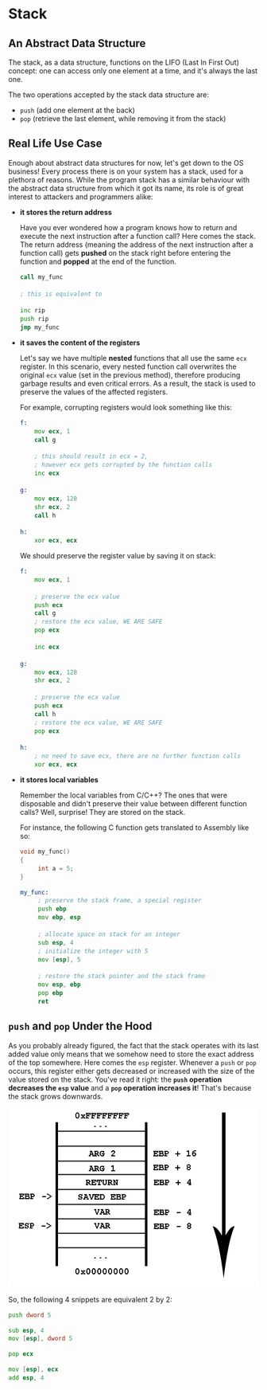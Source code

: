 # Stack

## An Abstract Data Structure

The stack, as a data structure, functions on the LIFO (Last In First Out) concept: one can access only one element at a time, and it's always the last one.

The two operations accepted by the stack data structure are:

- `push` (add one element at the back)
- `pop` (retrieve the last element, while removing it from the stack)

## Real Life Use Case

Enough about abstract data structures for now, let's get down to the OS business!
Every process there is on your system has a stack, used for a plethora of reasons.
While the program stack has a similar behaviour with the abstract data structure from which it got its name, its role is of great interest to attackers and programmers alike:

- **it stores the return address**

   Have you ever wondered how a program knows how to return and execute the next instruction after a function call?
   Here comes the stack.
   The return address (meaning the address of the next instruction after a function call) gets **pushed** on the stack right before entering the function and **popped** at the end of the function.

   ```asm
   call my_func

   ; this is equivalent to

   inc rip
   push rip
   jmp my_func
   ```

- **it saves the content of the registers**

   Let's say we have multiple **nested** functions that all use the same `ecx` register.
   In this scenario, every nested function call overwrites the original `ecx` value (set in the previous method), therefore producing garbage results and even critical errors.
   As a result, the stack is used to preserve the values of the affected registers.

   For example, corrupting registers would look something like this:

   ```asm
   f:
       mov ecx, 1
       call g

       ; this should result in ecx = 2,
       ; however ecx gets corrupted by the function calls
       inc ecx

   g:
       mov ecx, 128
       shr ecx, 2
       call h

   h:
       xor ecx, ecx
   ```

   We should preserve the register value by saving it on stack:

   ```asm
   f:
       mov ecx, 1

       ; preserve the ecx value
       push ecx
       call g
       ; restore the ecx value, WE ARE SAFE
       pop ecx

       inc ecx

   g:
       mov ecx, 128
       shr ecx, 2

       ; preserve the ecx value
       push ecx
       call h
       ; restore the ecx value, WE ARE SAFE
       pop ecx

   h:
       ; no need to save ecx, there are no further function calls
       xor ecx, ecx
   ```

- **it stores local variables**

   Remember the local variables from C/C++?
   The ones that were disposable and didn't preserve their value between different function calls?
   Well, surprise!
   They are stored on the stack.

   For instance, the following C function gets translated to Assembly like so:

   ```C
   void my_func()
   {
        int a = 5;
   }
   ```

   ```asm
   my_func:
        ; preserve the stack frame, a special register
        push ebp
        mov ebp, esp

        ; allocate space on stack for an integer
        sub esp, 4
        ; initialize the integer with 5
        mov [esp], 5

        ; restore the stack pointer and the stack frame
        mov esp, ebp
        pop ebp
        ret
   ```

## `push` and `pop` Under the Hood

As you probably already figured, the fact that the stack operates with its last added value only means that we somehow need to store the exact address of the top somewhere.
Here comes the `esp` register.
Whenever a `push` or `pop` occurs, this register either gets decreased or increased with the size of the value stored on the stack.
You've read it right: the **`push` operation decreases the `esp` value** and a **`pop` operation increases it**!
That's because the stack grows downwards.

![stack growth](../media/stack-high-low.png)

So, the following 4 snippets are equivalent 2 by 2:

```asm
push dword 5
```

```asm
sub esp, 4
mov [esp], dword 5
```

```asm
pop ecx
```

```asm
mov [esp], ecx
add esp, 4
```
